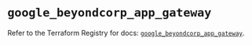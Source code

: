 # `google_beyondcorp_app_gateway`

Refer to the Terraform Registry for docs: [`google_beyondcorp_app_gateway`](https://registry.terraform.io/providers/hashicorp/google-beta/6.7.0/docs/resources/google_beyondcorp_app_gateway).
